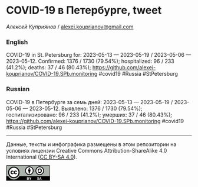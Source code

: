 COVID-19 в Петербурге, tweet
============================

*Алексей Куприянов* /
<a href="mailto:alexei.kouprianov@gmail.com" class="email">alexei.kouprianov@gmail.com</a>

### English

COVID-19 in St. Petersburg for: 2023-05-13 — 2023-05-19 / 2023-05-06 —
2023-05-12. Сonfirmed: 1376 / 1730 (79.54%); hospitalized: 96 / 233
(41.2%); deaths: 37 / 46 (80.43%);
<a href="https://github.com/alexei-kouprianov/COVID-19.SPb.monitoring" class="uri">https://github.com/alexei-kouprianov/COVID-19.SPb.monitoring</a>
\#covid19 \#Russia \#StPetersburg

### Russian

COVID-19 в Петербурге за семь дней: 2023-05-13 — 2023-05-19 / 2023-05-06
— 2023-05-12. Выявлено: 1376 / 1730 (79.54%); госпитализировано: 96 /
233 (41.2%); умерших: 37 / 46 (80.43%);
<a href="https://github.com/alexei-kouprianov/COVID-19.SPb.monitoring" class="uri">https://github.com/alexei-kouprianov/COVID-19.SPb.monitoring</a>
\#covid19 \#Russia \#StPetersburg

------------------------------------------------------------------------

Данные, тексты и инфографика размещены в этом репозитории на условиях
лицензии Creative Commons Attribution-ShareAlike 4.0 International ([CC
BY-SA 4.0](https://creativecommons.org/licenses/by-sa/4.0/)).

![](../misc/CC-BY-SA-icon.png "CC-BY-SA")
